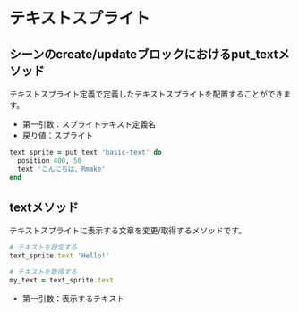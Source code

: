 # テキストスプライト

## シーンのcreate/updateブロックにおけるput_textメソッド

テキストスプライト定義で定義したテキストスプライトを配置することができます。  

* 第一引数：スプライトテキスト定義名
* 戻り値：スプライト

```ruby
text_sprite = put_text 'basic-text' do
  position 400, 50
  text 'こんにちは、Rmake'
end
```

## textメソッド

テキストスプライトに表示する文章を変更/取得するメソッドです。  

```ruby
# テキストを設定する
text_sprite.text 'Hello!'

# テキストを取得する
my_text = text_sprite.text
```

* 第一引数：表示するテキスト
